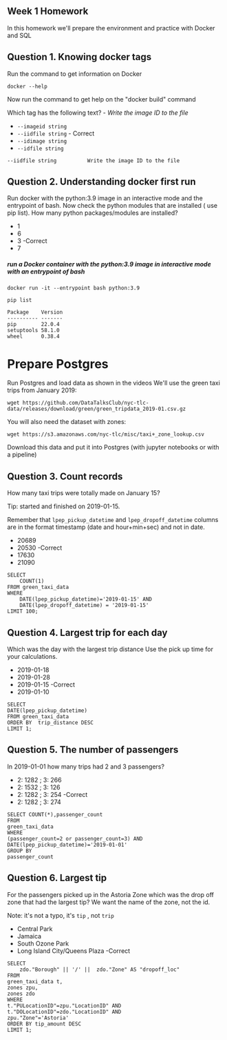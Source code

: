 ## Week 1 Homework

In this homework we'll prepare the environment 
and practice with Docker and SQL


## Question 1. Knowing docker tags

Run the command to get information on Docker 

```docker --help```

Now run the command to get help on the "docker build" command

Which tag has the following text? - *Write the image ID to the file* 

- `--imageid string`
- `--iidfile string` - Correct
- `--idimage string`
- `--idfile string`

```
--iidfile string          Write the image ID to the file
```



## Question 2. Understanding docker first run 

Run docker with the python:3.9 image in an interactive mode and the entrypoint of bash.
Now check the python modules that are installed ( use pip list). 
How many python packages/modules are installed?

- 1
- 6
- 3 -Correct
- 7

##### run a Docker container with the python:3.9 image in interactive mode with an entrypoint of bash
```
docker run -it --entrypoint bash python:3.9
```


```
pip list
```

```
Package    Version
---------- -------
pip        22.0.4
setuptools 58.1.0
wheel      0.38.4
```

# Prepare Postgres

Run Postgres and load data as shown in the videos
We'll use the green taxi trips from January 2019:

```wget https://github.com/DataTalksClub/nyc-tlc-data/releases/download/green/green_tripdata_2019-01.csv.gz```

You will also need the dataset with zones:

```wget https://s3.amazonaws.com/nyc-tlc/misc/taxi+_zone_lookup.csv```

Download this data and put it into Postgres (with jupyter notebooks or with a pipeline)


## Question 3. Count records 

How many taxi trips were totally made on January 15?

Tip: started and finished on 2019-01-15. 

Remember that `lpep_pickup_datetime` and `lpep_dropoff_datetime` columns are in the format timestamp (date and hour+min+sec) and not in date.

- 20689
- 20530 -Correct
- 17630
- 21090

```
SELECT 
	COUNT(1)		
FROM green_taxi_data 
WHERE
	DATE(lpep_pickup_datetime)='2019-01-15' AND
	DATE(lpep_dropoff_datetime) = '2019-01-15'
LIMIT 100;
```

## Question 4. Largest trip for each day

Which was the day with the largest trip distance
Use the pick up time for your calculations.

- 2019-01-18
- 2019-01-28
- 2019-01-15 -Correct
- 2019-01-10

```
SELECT 
DATE(lpep_pickup_datetime)	
FROM green_taxi_data 
ORDER BY  trip_distance DESC 
LIMIT 1;
```

## Question 5. The number of passengers

In 2019-01-01 how many trips had 2 and 3 passengers?
 
- 2: 1282 ; 3: 266
- 2: 1532 ; 3: 126
- 2: 1282 ; 3: 254 -Correct
- 2: 1282 ; 3: 274

```
SELECT COUNT(*),passenger_count
FROM 
green_taxi_data
WHERE
(passenger_count=2 or passenger_count=3) AND DATE(lpep_pickup_datetime)='2019-01-01'
GROUP BY
passenger_count
```


## Question 6. Largest tip

For the passengers picked up in the Astoria Zone which was the drop off zone that had the largest tip?
We want the name of the zone, not the id.

Note: it's not a typo, it's `tip` , not `trip`

- Central Park
- Jamaica
- South Ozone Park
- Long Island City/Queens Plaza -Correct

```
SELECT
	zdo."Borough" || '/' ||  zdo."Zone" AS "dropoff_loc"
FROM 
green_taxi_data t,
zones zpu,
zones zdo
WHERE 
t."PULocationID"=zpu."LocationID" AND
t."DOLocationID"=zdo."LocationID" AND 
zpu."Zone"='Astoria'
ORDER BY tip_amount DESC
LIMIT 1;
```
